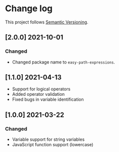 # Change log

This project follows [Semantic Versioning](http://semver.org/).

## [2.0.0] 2021-10-01
### Changed
- Changed package name to `easy-path-expressions`.

## [1.1.0] 2021-04-13
- Support for logical operators
- Added operator validation
- Fixed bugs in variable identification

## [1.0.0] 2021-03-22
### Changed
- Variable support for string variables
- JavaScript function support (lowercase)
